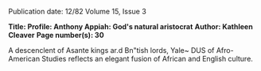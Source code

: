 Publication date: 12/82
Volume 15, Issue 3

**Title: Profile: Anthony Appiah: God's natural aristocrat**
**Author: Kathleen Cleaver**
**Page number(s): 30**

A descenclent of Asante kings ar.d Bn"tish lords, 
Yale~ 
DUS of Afro-American Studies reflects an elegant 
fusion of African and English culture.